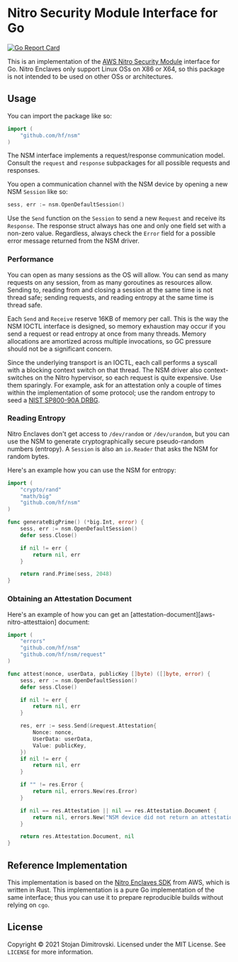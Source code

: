 # Nitro Security Module Interface for Go

[![Go Report Card][go-reportcard-badge]][go-reportcard]

This is an implementation of the [AWS Nitro Security Module][nsm] interface for
Go. Nitro Enclaves only support Linux OSs on X86 or X64, so this package is not
intended to be used on other OSs or architectures.

## Usage

You can import the package like so:

```go
import (
    "github.com/hf/nsm"
)
```

The NSM interface implements a request/response communication model. Consult
the `request` and `response` subpackages for all possible requests and
responses.

You open a communication channel with the NSM device by opening a new NSM
`Session` like so:

```go
sess, err := nsm.OpenDefaultSession()
```

Use the `Send` function on the `Session` to send a new `Request` and receive
its `Response`. The response struct always has one and only one field set with
a non-zero value. Regardless, always check the `Error` field for a possible
error message returned from the NSM driver.

### Performance

You can open as many sessions as the OS will allow. You can send as many
requests on any session, from as many goroutines as resources allow. Sending
to, reading from and closing a session at the same time is not thread safe;
sending requests, and reading entropy at the same time is thread safe.

Each `Send` and `Receive` reserve 16KB of memory per call. This is the way the
NSM IOCTL interface is designed, so memory exhaustion may occur if you send a
request or read entropy at once from many threads. Memory allocations are
amortized across multiple invocations, so GC pressure should not be a
significant concern.

Since the underlying transport is an IOCTL, each call performs a syscall with a
blocking context switch on that thread. The NSM driver also context-switches on
the Nitro hypervisor, so each request is quite expensive. Use them sparingly.
For example, ask for an attestation only a couple of times within the
implementation of some protocol; use the random entropy to seed a [NIST
SP800-90A DRBG][nist-sp800-90a].

### Reading Entropy

Nitro Enclaves don't get access to `/dev/random` or `/dev/urandom`, but you can
use the NSM to generate cryptographically secure pseudo-random numbers
(entropy). A `Session` is also an `io.Reader` that asks the NSM for random
bytes.

Here's an example how you can use the NSM for entropy:

```go
import (
    "crypto/rand"
    "math/big"
    "github.com/hf/nsm"
)

func generateBigPrime() (*big.Int, error) {
    sess, err := nsm.OpenDefaultSession()
    defer sess.Close()

    if nil != err {
        return nil, err
    }

    return rand.Prime(sess, 2048)
}
```

### Obtaining an Attestation Document

Here's an example of how you can get an [attestation-document][aws-nitro-attesttaion] document:

```go
import (
    "errors"
    "github.com/hf/nsm"
    "github.com/hf/nsm/request"
)

func attest(nonce, userData, publicKey []byte) ([]byte, error) {
    sess, err := nsm.OpenDefaultSession()
    defer sess.Close()

    if nil != err {
        return nil, err
    }

    res, err := sess.Send(&request.Attestation{
        Nonce: nonce,
        UserData: userData,
        Value: publicKey,
    })
    if nil != err {
        return nil, err
    }

    if "" != res.Error {
        return nil, errors.New(res.Error)
    }

    if nil == res.Attestation || nil == res.Attestation.Document {
        return nil, errors.New("NSM device did not return an attestation")
    }

    return res.Attestation.Document, nil
}
```

## Reference Implementation

This implementation is based on the [Nitro Enclaves SDK][nitro-enclaves-sdk]
from AWS, which is written in Rust. This implementation is a pure Go
implementation of the same interface; thus you can use it to prepare
reproducible builds without relying on `cgo`.

## License

Copyright &copy; 2021 Stojan Dimitrovski. Licensed under the MIT License. See
`LICENSE` for more information.

[go-reportcard-badge]: https://goreportcard.com/badge/github.com/hf/nsm
[go-reportcard]: https://goreportcard.com/report/github.com/hf/nsm

[nsm]: https://github.com/aws/aws-nitro-enclaves-nsm-api
[aws-nitro-attestation]: https://docs.aws.amazon.com/enclaves/latest/user/set-up-attestation.html
[nitro-enclaves-sdk]: https://github.com/aws/aws-nitro-enclaves-nsm-api
[nist-sp800-90a]: https://csrc.nist.gov/publications/detail/sp/800-90a/rev-1/final
